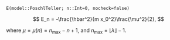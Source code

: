 `E(model::PoschlTeller; n::Int=0, nocheck=false)`

$$
E_n = -\frac{\hbar^2}{m x_0^2}\frac{\mu^2}{2},
$$

where $\mu = \mu(n) = n_\mathrm{max}-n+1$, and $n_\mathrm{max} = \left\lfloor \lambda \right\rfloor - 1$.
